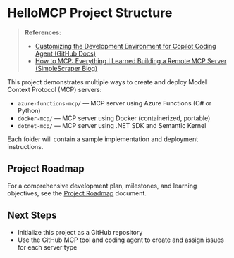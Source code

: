 # HelloMCP Project Structure

> **References:**
> - [Customizing the Development Environment for Copilot Coding Agent (GitHub Docs)](https://docs.github.com/en/copilot/customizing-copilot/customizing-the-development-environment-for-copilot-coding-agent)
> - [How to MCP: Everything I Learned Building a Remote MCP Server (SimpleScraper Blog)](https://simplescraper.io/blog/how-to-mcp)

This project demonstrates multiple ways to create and deploy Model Context Protocol (MCP) servers:

- `azure-functions-mcp/` — MCP server using Azure Functions (C# or Python)
- `docker-mcp/` — MCP server using Docker (containerized, portable)
- `dotnet-mcp/` — MCP server using .NET SDK and Semantic Kernel

Each folder will contain a sample implementation and deployment instructions.

## Project Roadmap

For a comprehensive development plan, milestones, and learning objectives, see the [Project Roadmap](ROADMAP.md) document.

## Next Steps

- Initialize this project as a GitHub repository
- Use the GitHub MCP tool and coding agent to create and assign issues for each server type
